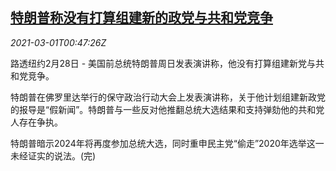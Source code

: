 <!--1614560128000-->
[特朗普称没有打算组建新的政党与共和党竞争](https://cn.reuters.com/article/trump-speech-0228-sun-idCNKCS2AT0UO)
------

<div><i>2021-03-01T00:47:26Z</i></div><p>路透纽约2月28日 - 美国前总统特朗普周日发表演讲称，他没有打算组建新党与共和党竞争。</p><p>特朗普在佛罗里达举行的保守政治行动大会上发表演讲称，关于他计划组建新政党的报导是“假新闻”。特朗普与一些反对他推翻总统大选结果和支持弹劾他的共和党人存在争执。</p><p>特朗普暗示2024年将再度参加总统大选，同时重申民主党“偷走”2020年选举这一未经证实的说法。(完)</p>
